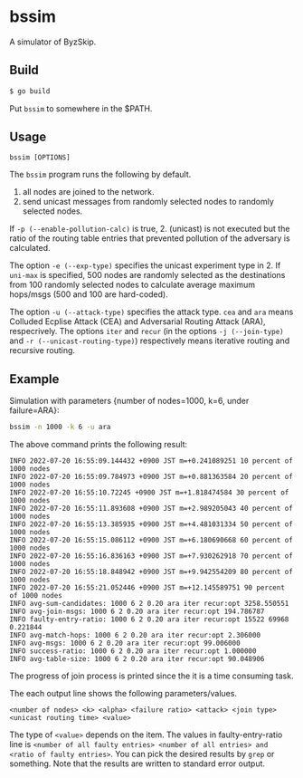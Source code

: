 # bssim
A simulator of ByzSkip.

## Build

```sh
$ go build
```

Put ``bssim`` to somewhere in the $PATH.

## Usage

```
bssim [OPTIONS]
```

The ``bssim`` program runs the following by default.

1. all nodes are joined to the network.
2. send unicast messages from randomly selected nodes to randomly selected nodes.

If ``-p (--enable-pollution-calc)`` is true, 2. (unicast) is not executed but the ratio of the routing table entries that prevented pollution of the adversary is calculated.

The option ``-e (--exp-type)`` specifies the unicast experiment type in 2. If ``uni-max`` is specified, 500 nodes are randomly selected as the destinations from 100 randomly selected nodes to calculate average maximum hops/msgs (500 and 100 are hard-coded).

The option ``-u (--attack-type)`` specifies the attack type. ``cea`` and ``ara`` means Colluded Ecplise Attack (CEA) and Adversarial Routing Attack (ARA), respecrively.
The options ``iter`` and ``recur`` (in the options ``-j (--join-type)`` and ``-r (--unicast-routing-type)``) respectively means iterative routing and recursive routing.

## Example

Simulation with parameters {number of nodes=1000, k=6, under failure=ARA}:

```sh
bssim -n 1000 -k 6 -u ara
```

The above command prints the following result:

```
INFO 2022-07-20 16:55:09.144432 +0900 JST m=+0.241089251 10 percent of 1000 nodes
INFO 2022-07-20 16:55:09.784973 +0900 JST m=+0.881363584 20 percent of 1000 nodes
INFO 2022-07-20 16:55:10.72245 +0900 JST m=+1.818474584 30 percent of 1000 nodes
INFO 2022-07-20 16:55:11.893608 +0900 JST m=+2.989205043 40 percent of 1000 nodes
INFO 2022-07-20 16:55:13.385935 +0900 JST m=+4.481031334 50 percent of 1000 nodes
INFO 2022-07-20 16:55:15.086112 +0900 JST m=+6.180690668 60 percent of 1000 nodes
INFO 2022-07-20 16:55:16.836163 +0900 JST m=+7.930262918 70 percent of 1000 nodes
INFO 2022-07-20 16:55:18.848942 +0900 JST m=+9.942554209 80 percent of 1000 nodes
INFO 2022-07-20 16:55:21.052446 +0900 JST m=+12.145589751 90 percent of 1000 nodes
INFO avg-sum-candidates: 1000 6 2 0.20 ara iter recur:opt 3258.550551
INFO avg-join-msgs: 1000 6 2 0.20 ara iter recur:opt 194.786787
INFO faulty-entry-ratio: 1000 6 2 0.20 ara iter recur:opt 15522 69968 0.221844
INFO avg-match-hops: 1000 6 2 0.20 ara iter recur:opt 2.306000
INFO avg-msgs: 1000 6 2 0.20 ara iter recur:opt 99.006000
INFO success-ratio: 1000 6 2 0.20 ara iter recur:opt 1.000000
INFO avg-table-size: 1000 6 2 0.20 ara iter recur:opt 90.048906
```

The progress of join process is printed since the it is a time consuming task.

The each output line shows the following parameters/values.
```
<number of nodes> <k> <alpha> <failure ratio> <attack> <join type> <unicast routing time> <value>
```

The type of ``<value>`` depends on the item.
The values in faulty-entry-ratio line is ``<number of all faulty entries> <number of all entries> and <ratio of faulty entries>``.
You can pick the desired results by ``grep`` or something.
Note that the results are written to standard error output.
